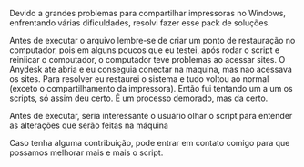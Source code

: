 Devido a grandes problemas para compartilhar impressoras no Windows, enfrentando várias dificuldades, resolvi fazer esse pack de soluções.

Antes de executar o arquivo lembre-se de criar um ponto de restauração no computador, pois em alguns poucos que eu testei, após rodar o script e reiniicar o computador, o computador teve problemas ao acessar sites. O Anydesk ate abria e eu conseguia conectar na maquina, mas nao acessava os sites. Para resolver eu restaurei o sistema e tudo voltou ao normal (exceto o compartilhamento da impressora). Então fui tentando um a um os scripts, só assim deu certo. É um processo demorado, mas da certo.

Antes de executar, seria interessante o usuário olhar o script para entender as alterações que serão feitas na máquina

Caso tenha alguma contribuição, pode entrar em contato comigo para que possamos melhorar mais e mais o script.
